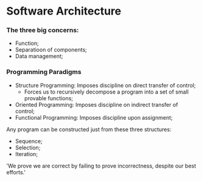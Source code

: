 # Software Architecture

### The three big concerns:
- Function;
- Separatioon of components;
- Data management;

### Programming Paradigms
- Structure Programming: Imposes discipline on direct transfer of control;
    - Forces us to recursively decompose a program into a set of small provable functions;
- Oriented Programming: Imposes discipline on indirect transfer of control;
- Functional Programming: Imposes discipline upon assignment;

Any program can be constructed just from these three structures:
- Sequence;
- Selection;
- Iteration;

'We prove we are correct by failing to prove incorrectness, despite our best efforts.'

